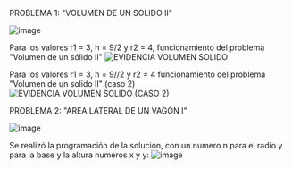 PROBLEMA 1: "VOLUMEN DE UN SOLIDO II"

![image](https://github.com/user-attachments/assets/a8ea9c6b-f984-49bb-ab60-9f0c25b2fa26)


Para los valores r1 = 3, h = 9/2 y r2 = 4, funcionamiento del problema "Volumen de un sólido II" 
![EVIDENCIA VOLUMEN SOLIDO](https://github.com/user-attachments/assets/614dc46e-6482-491a-a0ae-becb520b6b45)

Para los valores r1 = 3, h = 9//2 y r2 = 4 funcionamiento del problema "Volumen de un solido II" (caso 2)
![EVIDENCIA VOLUMEN SOLIDO (CASO 2)](https://github.com/user-attachments/assets/b920edca-1634-4b88-81a4-e4031512c233)

PROBLEMA 2: "AREA LATERAL DE UN VAGÓN I"

![image](https://github.com/user-attachments/assets/62488c67-73a5-46ba-92cb-89f891881d4e)


Se realizó la programación de la solución, con un numero n para el radio y para la base y la altura numeros x y y:
![image](https://github.com/user-attachments/assets/efec81a4-e06a-4942-8059-9811c248af21)



